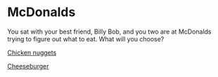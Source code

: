 # McDonalds 
You sat with your best friend, Billy Bob, and you two are at McDonalds trying to figure out what to eat. What will you choose? 

[Chicken nuggets](chicken.md)

[Cheeseburger](../cheese.md)
